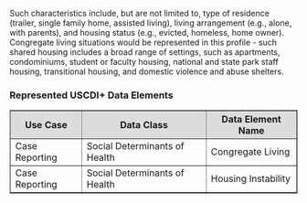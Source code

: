 Such characteristics include, but are not limited to, type of residence (trailer, single family home, assisted living), living arrangement (e.g., alone, with parents), and housing status (e.g., evicted, homeless, home owner). Congregate living situations would be represented in this profile - such shared housing includes a broad range of settings, such as apartments, condominiums, student or faculty housing, national and state park staff housing, transitional housing, and domestic violence and abuse shelters.

### Represented USCDI+ Data Elements

<table style="width:100%" border="1">
    <thead>
        <tr style="background-color:#DCDCDC">
            <th style="text-align: center; vertical-align: middle;">Use Case</th>
            <th style="text-align: center; vertical-align: middle;">Data Class</th>
            <th style="text-align: center; vertical-align: middle;">Data Element Name</th>
        </tr>
    </thead>
    <tbody>
        <tr>
            <td>Case Reporting</td>
            <td>Social Determinants of Health</td>
            <td>Congregate Living</td>
        </tr>
        <tr>
            <td>Case Reporting</td>
            <td>Social Determinants of Health</td>
            <td>Housing Instability</td>
        </tr>
    </tbody>
</table>